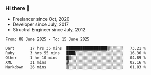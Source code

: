 ### Hi there 👋

- Freelancer since Oct, 2020
- Developer since July, 2017
- Structral Engineer since July, 2012

<!--START_SECTION:waka-->

```txt
From: 08 June 2025 - To: 15 June 2025

Dart       17 hrs 35 mins  ██████████████████▒░░░░░░   73.21 %
Ruby       3 hrs 55 mins   ████░░░░░░░░░░░░░░░░░░░░░   16.36 %
Other      1 hr 10 mins    █▒░░░░░░░░░░░░░░░░░░░░░░░   04.89 %
XML        31 mins         ▓░░░░░░░░░░░░░░░░░░░░░░░░   02.16 %
Markdown   26 mins         ▒░░░░░░░░░░░░░░░░░░░░░░░░   01.83 %
```

<!--END_SECTION:waka-->
